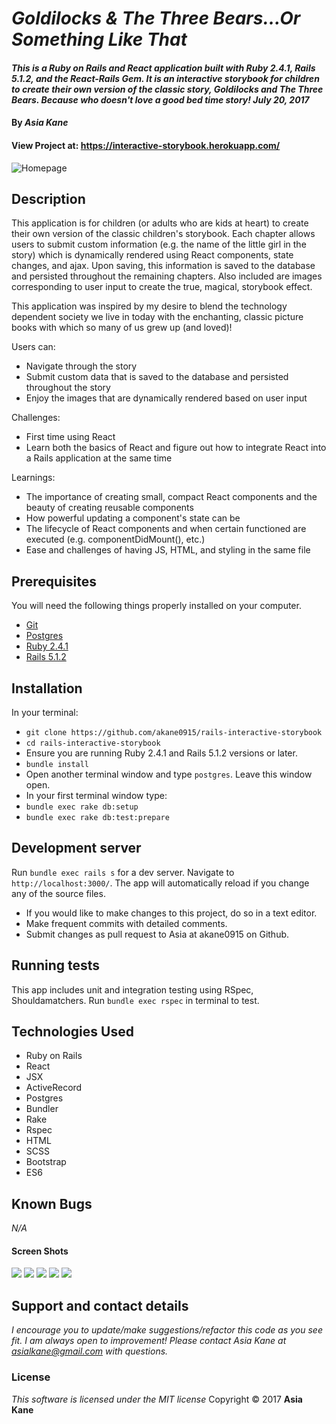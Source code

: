 # _Goldilocks & The Three Bears...Or Something Like That_

#### _This is a Ruby on Rails and React application built with Ruby 2.4.1, Rails 5.1.2, and the React-Rails Gem.  It is an interactive storybook for children to create their own version of the classic story, Goldilocks and The Three Bears.  Because who doesn't love a good bed time story!  July 20, 2017_

#### By _**Asia Kane**_

#### View Project at: https://interactive-storybook.herokuapp.com/ 

![Homepage](./app/assets/images/homepage.png)

## Description

This application is for children (or adults who are kids at heart) to create their own version of the classic children's storybook.  Each chapter allows users to submit custom information (e.g. the name of the little girl in the story) which is dynamically rendered using React components, state changes, and ajax.  Upon saving, this information is saved to the database and persisted throughout the remaining chapters.  Also included are images corresponding to user input to create the true, magical, storybook effect.  

This application was inspired by my desire to blend the technology dependent society we live in today with the enchanting, classic picture books with which so many of us grew up (and loved)!

Users can:
- Navigate through the story
- Submit custom data that is saved to the database and persisted throughout the story
- Enjoy the images that are dynamically rendered based on user input

Challenges:
- First time using React
- Learn both the basics of React and figure out how to integrate React into a Rails application at the same time

Learnings:
- The importance of creating small, compact React components and the beauty of creating reusable components
- How powerful updating a component's state can be
- The lifecycle of React components and when certain functioned are executed (e.g. componentDidMount(), etc.)
- Ease and challenges of having JS, HTML, and styling in the same file

## Prerequisites

You will need the following things properly installed on your computer.

* [Git](https://git-scm.com/)
* [Postgres](https://www.postgresql.org/)
* [Ruby 2.4.1](https://www.ruby-lang.org/en/downloads/)
* [Rails 5.1.2](http://rubyonrails.org/)

## Installation

In your terminal:
* `git clone https://github.com/akane0915/rails-interactive-storybook`
* `cd rails-interactive-storybook`
* Ensure you are running Ruby 2.4.1 and Rails 5.1.2 versions or later.
* `bundle install`
* Open another terminal window and type `postgres`.  Leave this window open.
* In your first terminal window type:
* `bundle exec rake db:setup`
* `bundle exec rake db:test:prepare`

## Development server

Run `bundle exec rails s` for a dev server. Navigate to `http://localhost:3000/`. The app will automatically reload if you change any of the source files.

* If you would like to make changes to this project, do so in a text editor.
* Make frequent commits with detailed comments.
* Submit changes as pull request to Asia at akane0915 on Github.

## Running tests

This app includes unit and integration testing using RSpec, Shouldamatchers.
Run `bundle exec rspec` in terminal to test.

## Technologies Used

* Ruby on Rails
* React
* JSX
* ActiveRecord
* Postgres
* Bundler
* Rake
* Rspec
* HTML
* SCSS
* Bootstrap
* ES6

## Known Bugs
_N/A_

#### Screen Shots
![](./app/assets/images/forest.png)
![](./app/assets/images/grassland.png)
![](./app/assets/images/tundra.png)
![](./app/assets/images/ocean.png)
![](./app/assets/images/desert.png)

## Support and contact details
_I encourage you to update/make suggestions/refactor this code as you see fit. I am always open to improvement! Please contact Asia Kane at asialkane@gmail.com with questions._

### License
*This software is licensed under the MIT license*
Copyright © 2017 **Asia Kane**
